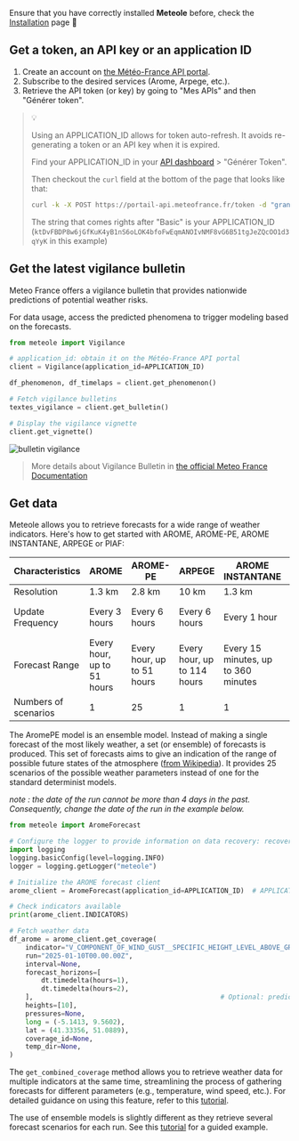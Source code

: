 
Ensure that you have correctly installed **Meteole** before, check the [Installation](installation.md) page :wrench:

## Get a token, an API key or an application ID

1. Create an account on [the Météo-France API portal](https://portail-api.meteofrance.fr/).
2. Subscribe to the desired services (Arome, Arpege, etc.).
3. Retrieve the API token (or key) by going to "Mes APIs" and then "Générer token".

> 💡
>
> Using an APPLICATION_ID allows for token auto-refresh. It avoids re-generating a token or an API key when it is expired.
>
> Find your APPLICATION_ID in your [API dashboard](https://portail-api.meteofrance.fr/web/fr/dashboard) > "Générer Token".
>
> Then checkout the `curl` field at the bottom of the page that looks like that:
> ```bash
> curl -k -X POST https://portail-api.meteofrance.fr/token -d "grant_type=client_credentials" -H "Authorization: Basic ktDvFBDP8w6jGfKuK4yB1nS6oLOK4bfoFwEqmANOIvNMF8vG6B51tgJeZQcOO1d3qYyK"
> ```
>
> The string that comes rights after "Basic" is your APPLICATION_ID (`ktDvFBDP8w6jGfKuK4yB1nS6oLOK4bfoFwEqmANOIvNMF8vG6B51tgJeZQcOO1d3qYyK` in this example)

## Get the latest vigilance bulletin

Meteo France offers a vigilance bulletin that provides nationwide predictions of potential weather risks.

For data usage, access the predicted phenomena to trigger modeling based on the forecasts.

```python
from meteole import Vigilance

# application_id: obtain it on the Météo-France API portal
client = Vigilance(application_id=APPLICATION_ID)

df_phenomenon, df_timelaps = client.get_phenomenon()

# Fetch vigilance bulletins
textes_vigilance = client.get_bulletin()

# Display the vigilance vignette
client.get_vignette()
```

![bulletin vigilance](./assets/img/png/vignette_exemple.png)

> More details about Vigilance Bulletin in [the official Meteo France Documentation](https://donneespubliques.meteofrance.fr/?fond=produit&id_produit=305&id_rubrique=50)

## Get data

Meteole allows you to retrieve forecasts for a wide range of weather indicators. Here's how to get started with AROME, AROME-PE, AROME INSTANTANE, ARPEGE or PIAF:

| Characteristics  | AROME                      | AROME-PE                   | ARPEGE                      | AROME INSTANTANE               | PIAF               |
|------------------|----------------------------|----------------------------|-----------------------------|--------------------------------| -------------------------------|
| Resolution       | 1.3 km                     | 2.8 km                     | 10 km                       | 1.3 km                         | 1.3 km                         |
| Update Frequency | Every 3 hours              | Every 6 hours              | Every 6 hours               | Every 1 hour                   | Every 10 minutes |
| Forecast Range   | Every hour, up to 51 hours | Every hour, up to 51 hours | Every hour, up to 114 hours | Every 15 minutes, up to 360 minutes | Every 5 minutes, up to 195 minutes |
| Numbers of scenarios   | 1 | 25 | 1 | 1 | 1 |

The AromePE model is an ensemble model. Instead of making a single forecast of the most likely weather, a set (or ensemble) of forecasts is produced. This set of forecasts aims to give an indication of the range of possible future states of the atmosphere ([from Wikipedia](https://en.wikipedia.org/wiki/Ensemble_forecasting)). It provides 25 scenarios of the possible weather parameters instead of one for the standard determinist models. 
 
*note : the date of the run cannot be more than 4 days in the past. Consequently, change the date of the run in the example below.*

```python
from meteole import AromeForecast

# Configure the logger to provide information on data recovery: recovery status, default settings, etc.
import logging
logging.basicConfig(level=logging.INFO)
logger = logging.getLogger("meteole")

# Initialize the AROME forecast client
arome_client = AromeForecast(application_id=APPLICATION_ID)  # APPLICATION_ID found on portail.meteo-france.Fr

# Check indicators available
print(arome_client.INDICATORS)

# Fetch weather data
df_arome = arome_client.get_coverage(
    indicator="V_COMPONENT_OF_WIND_GUST__SPECIFIC_HEIGHT_LEVEL_ABOVE_GROUND",  # Optional: if not, you have to fill coverage_id
    run="2025-01-10T00.00.00Z",                                                # Optional: forecast start time
    interval=None,                                                             # Optional: time range for predictions
    forecast_horizons=[
        dt.timedelta(hours=1),
        dt.timedelta(hours=2),
    ],                                               # Optional: prediction times (in hours)
    heights=[10],                                                              # Optional: height above ground level
    pressures=None,                                                            # Optional: pressure level
    long = (-5.1413, 9.5602),                                                  # Optional: longitude
    lat = (41.33356, 51.0889),                                                 # Optional: latitude
    coverage_id=None,                                                          # Optional: an alternative to indicator/run/interval
    temp_dir=None,                                                             # Optional: Directory to store the temporary file
)
```

The `get_combined_coverage` method allows you to retrieve weather data for multiple indicators at the same time, streamlining the process of gathering forecasts for different parameters (e.g., temperature, wind speed, etc.). For detailed guidance on using this feature, refer to this [tutorial](https://github.com/MAIF/meteole/tree/docs/update_readme/tutorial/tutorial/Fetch_forecast_for_multiple_indicators.ipynb).

The use of ensemble models is slightly different as they retrieve several forecast scenarios for each run. See this [tutorial](https://github.com/MAIF/meteole/tree/docs/update_readme/tutorial/tutorial/Fetch_forecasts_ensemble.ipynb) for a guided example.
